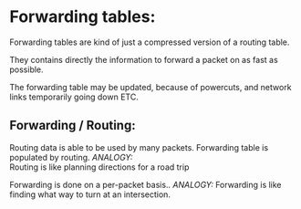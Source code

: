 

# Forwarding tables:

Forwarding tables are kind of just a compressed version
of a routing table.

They contains directly the information to forward a packet on
as fast as possible.


The forwarding table may be updated, because of powercuts,
and network links temporarily going down ETC.









## Forwarding / Routing:

Routing data is able to be used by many packets.
Forwarding table is populated by routing.
*ANALOGY:*  
Routing is like planning directions for a road trip


Forwarding is done on a per-packet basis..
*ANALOGY:*
Forwarding is like finding what way to turn at an intersection.



